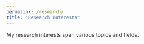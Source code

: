 ```yaml
---
permalink: /research/
title: "Research Interests"
---
```


My research interests span various topics and fields.
